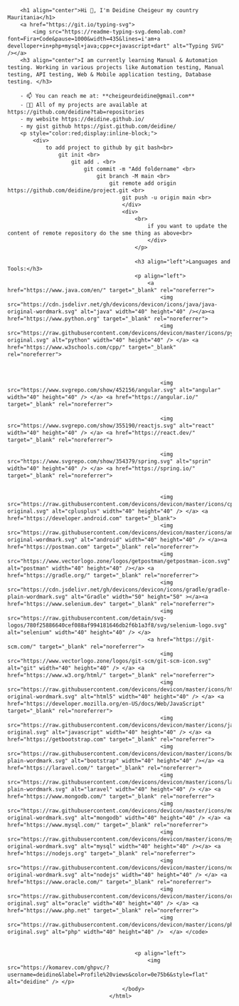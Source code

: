 <html>
    <body>


        <h1 align="center">Hi 👋, I'm Deidine Cheigeur my country Mauritania</h1>
        <a href="https://git.io/typing-svg">
            <img src="https://readme-typing-svg.demolab.com?font=Fira+Code&pause=1000&width=435&lines=i'am+a develloper+in+php+mysql+java;cpp+c+javascript+dart" alt="Typing SVG" /></a>
        <h3 align="center">I am currently learning Manual & Automation testing. Working in various projects like Automation testing, Manual testing, API testing, Web & Mobile application testing, Database testing. </h3>

        - 📫 You can reach me at: **cheigeurdeidine@gmail.com**
        - 👨‍💻 All of my projects are available at https://github.com/deidine?tab=repositories
        - my website https://deidine.github.io/
        - my gist github https://gist.github.com/deidine/
        <p style="color:red;display:inline-block;">
            <div>
                to add project to github by git bash<br>
                    git init <br>
                        git add . <br>
                            git commit -m "Add foldername" <br>
                                git branch -M main <br>
                                    git remote add origin https://github.com/deidine/project.git <br>
                                        git push -u origin main <br>
                                        </div>
                                        <div>
                                            <br>
                                                if you want to update the content of remote repository do the sme thing as above<br>
                                                </div>
                                            </p>

                                            <h3 align="left">Languages and Tools:</h3>
                                            <p align="left">
                                                <a href="https://www.java.com/en/" target="_blank" rel="noreferrer">
                                                    <img src="https://cdn.jsdelivr.net/gh/devicons/devicon/icons/java/java-original-wordmark.svg" alt="java" width="40" height="40" /></a><a href="https://www.python.org" target="_blank" rel="noreferrer">
                                                    <img src="https://raw.githubusercontent.com/devicons/devicon/master/icons/python/python-original.svg" alt="python" width="40" height="40" /> </a> <a href="https://www.w3schools.com/cpp/" target="_blank" rel="noreferrer">



                                                    <img src="https://www.svgrepo.com/show/452156/angular.svg" alt="angular" width="40" height="40" /> </a> <a href="https://angular.io/" target="_blank" rel="noreferrer">

                                                    <img src="https://www.svgrepo.com/show/355190/reactjs.svg" alt="react" width="40" height="40" /> </a> <a href="https://react.dev/" target="_blank" rel="noreferrer">

                                                    <img src="https://www.svgrepo.com/show/354379/spring.svg" alt="sprin" width="40" height="40" /> </a> <a href="https://spring.io/" target="_blank" rel="noreferrer">


                                                    <img src="https://raw.githubusercontent.com/devicons/devicon/master/icons/cplusplus/cplusplus-original.svg" alt="cplusplus" width="40" height="40" /> </a> <a href="https://developer.android.com" target="_blank">
                                                    <img src="https://raw.githubusercontent.com/devicons/devicon/master/icons/android/android-original-wordmark.svg" alt="android" width="40" height="40" /> </a><a href="https://postman.com" target="_blank" rel="noreferrer">
                                                    <img src="https://www.vectorlogo.zone/logos/getpostman/getpostman-icon.svg" alt="postman" width="40" height="40" /></a> <a href="https://gradle.org/" target="_blank" rel="noreferrer">
                                                    <img src="https://cdn.jsdelivr.net/gh/devicons/devicon/icons/gradle/gradle-plain-wordmark.svg" alt="Gradle" width="50" height="50" ></a><a href="https://www.selenium.dev" target="_blank" rel="noreferrer">
                                                    <img src="https://raw.githubusercontent.com/detain/svg-logos/780f25886640cef088af994181646db2f6b1a3f8/svg/selenium-logo.svg" alt="selenium" width="40" height="40" /> </a>
                                                <a href="https://git-scm.com/" target="_blank" rel="noreferrer">
                                                    <img src="https://www.vectorlogo.zone/logos/git-scm/git-scm-icon.svg" alt="git" width="40" height="40" /> </a> <a href="https://www.w3.org/html/" target="_blank" rel="noreferrer">
                                                    <img src="https://raw.githubusercontent.com/devicons/devicon/master/icons/html5/html5-original-wordmark.svg" alt="html5" width="40" height="40" /> </a> <a href="https://developer.mozilla.org/en-US/docs/Web/JavaScript" target="_blank" rel="noreferrer">
                                                    <img src="https://raw.githubusercontent.com/devicons/devicon/master/icons/javascript/javascript-original.svg" alt="javascript" width="40" height="40" /> </a> <a href="https://getbootstrap.com" target="_blank" rel="noreferrer">
                                                    <img src="https://raw.githubusercontent.com/devicons/devicon/master/icons/bootstrap/bootstrap-plain-wordmark.svg" alt="bootstrap" width="40" height="40" /></a> <a href="https://laravel.com/" target="_blank" rel="noreferrer">
                                                    <img src="https://raw.githubusercontent.com/devicons/devicon/master/icons/laravel/laravel-plain-wordmark.svg" alt="laravel" width="40" height="40" /> </a> <a href="https://www.mongodb.com/" target="_blank" rel="noreferrer">
                                                    <img src="https://raw.githubusercontent.com/devicons/devicon/master/icons/mongodb/mongodb-original-wordmark.svg" alt="mongodb" width="40" height="40" /> </a> <a href="https://www.mysql.com/" target="_blank" rel="noreferrer">
                                                    <img src="https://raw.githubusercontent.com/devicons/devicon/master/icons/mysql/mysql-original-wordmark.svg" alt="mysql" width="40" height="40" /></a> <a href="https://nodejs.org" target="_blank" rel="noreferrer">
                                                    <img src="https://raw.githubusercontent.com/devicons/devicon/master/icons/nodejs/nodejs-original-wordmark.svg" alt="nodejs" width="40" height="40" /> </a> <a href="https://www.oracle.com/" target="_blank" rel="noreferrer">
                                                    <img src="https://raw.githubusercontent.com/devicons/devicon/master/icons/oracle/oracle-original.svg" alt="oracle" width="40" height="40" /> </a> <a href="https://www.php.net" target="_blank" rel="noreferrer">
                                                    <img src="https://raw.githubusercontent.com/devicons/devicon/master/icons/php/php-original.svg" alt="php" width="40" height="40" />  </a> </code>


                                            <p align="left">
                                                <img src="https://komarev.com/ghpvc/?username=deidine&label=Profile%20views&color=0e75b6&style=flat" alt="deidine" /> </p>
                                        </body>
                                    </html>

